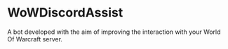 # WoWDiscordAssist
A bot developed with the aim of improving the interaction with your World Of Warcraft server.
